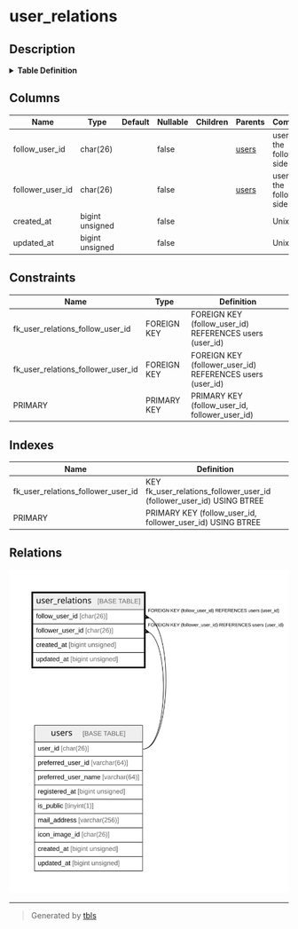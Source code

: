 # user_relations

## Description

<details>
<summary><strong>Table Definition</strong></summary>

```sql
CREATE TABLE `user_relations` (
  `follow_user_id` char(26) COLLATE utf8mb4_ja_0900_as_cs NOT NULL COMMENT 'user_id of the followed side',
  `follower_user_id` char(26) COLLATE utf8mb4_ja_0900_as_cs NOT NULL COMMENT 'user_id of the follower side',
  `created_at` bigint unsigned NOT NULL COMMENT 'Unix time',
  `updated_at` bigint unsigned NOT NULL COMMENT 'Unix time',
  PRIMARY KEY (`follow_user_id`,`follower_user_id`),
  KEY `fk_user_relations_follower_user_id` (`follower_user_id`),
  CONSTRAINT `fk_user_relations_follow_user_id` FOREIGN KEY (`follow_user_id`) REFERENCES `users` (`user_id`),
  CONSTRAINT `fk_user_relations_follower_user_id` FOREIGN KEY (`follower_user_id`) REFERENCES `users` (`user_id`)
) ENGINE=InnoDB DEFAULT CHARSET=utf8mb4 COLLATE=utf8mb4_ja_0900_as_cs
```

</details>

## Columns

| Name | Type | Default | Nullable | Children | Parents | Comment |
| ---- | ---- | ------- | -------- | -------- | ------- | ------- |
| follow_user_id | char(26) |  | false |  | [users](users.md) | user_id of the followed side |
| follower_user_id | char(26) |  | false |  | [users](users.md) | user_id of the follower side |
| created_at | bigint unsigned |  | false |  |  | Unix time |
| updated_at | bigint unsigned |  | false |  |  | Unix time |

## Constraints

| Name | Type | Definition |
| ---- | ---- | ---------- |
| fk_user_relations_follow_user_id | FOREIGN KEY | FOREIGN KEY (follow_user_id) REFERENCES users (user_id) |
| fk_user_relations_follower_user_id | FOREIGN KEY | FOREIGN KEY (follower_user_id) REFERENCES users (user_id) |
| PRIMARY | PRIMARY KEY | PRIMARY KEY (follow_user_id, follower_user_id) |

## Indexes

| Name | Definition |
| ---- | ---------- |
| fk_user_relations_follower_user_id | KEY fk_user_relations_follower_user_id (follower_user_id) USING BTREE |
| PRIMARY | PRIMARY KEY (follow_user_id, follower_user_id) USING BTREE |

## Relations

![er](user_relations.svg)

---

> Generated by [tbls](https://github.com/k1LoW/tbls)
